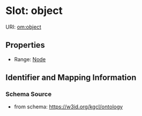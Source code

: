 # Slot: object

URI: [om:object](om:object)



<!-- no inheritance hierarchy -->


## Properties

 * Range: [Node](Node.md)



## Identifier and Mapping Information







### Schema Source


* from schema: https://w3id.org/kgcl/ontology



